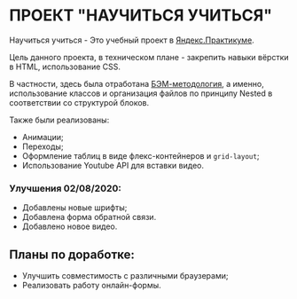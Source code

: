 # ПРОЕКТ "НАУЧИТЬСЯ УЧИТЬСЯ"

Научиться учиться - Это учебный проект в [Яндекс.Практикуме](https://praktikum.yandex.ru/).

Цель данного проекта, в техническом плане - закрепить навыки вёрстки в HTML, использование CSS.

В частности, здесь была отработана [БЭМ-методология](https://ru.bem.info/methodology), а именно, использование классов и организация файлов по принципу Nested в соответствии со структурой блоков.

Также были реализованы:
* Анимации;
* Переходы;
* Оформление таблиц в виде флекс-контейнеров и ```grid-layout```;
* Использование Youtube API для вставки видео.

### Улучшения 02/08/2020:
* Добавлены новые шрифты;
* Добавлена форма обратной связи.
* Добавлено новое видео.


## Планы по доработке:
* Улучшить совместимость с различными браузерами;
* Реализовать работу онлайн-формы.
